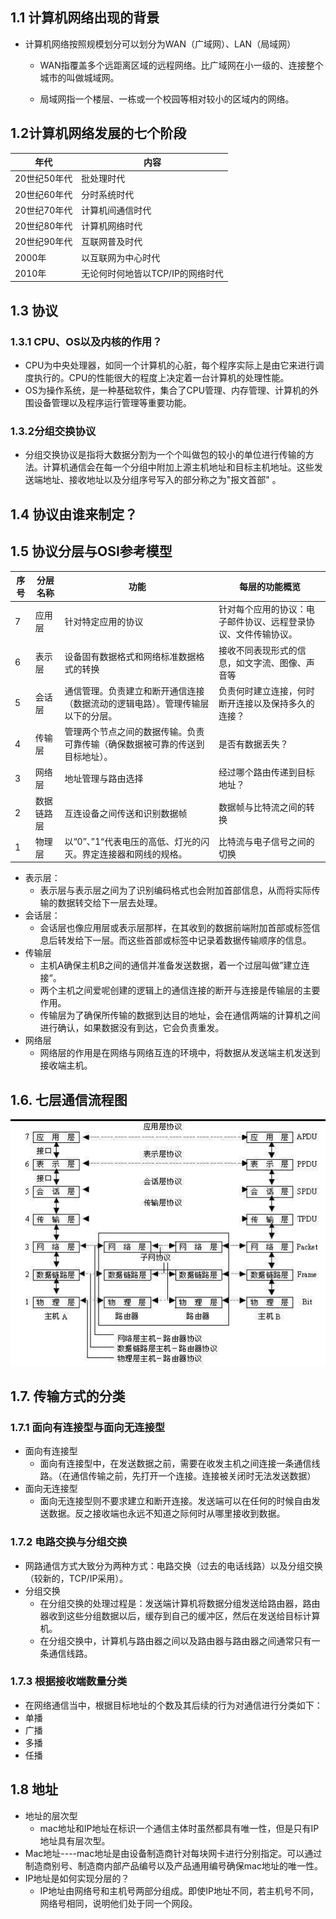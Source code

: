 ## 1.1	计算机网络出现的背景
* 计算机网络按照规模划分可以划分为WAN（广域网）、LAN（局域网）

  * WAN指覆盖多个远距离区域的远程网络。比广域网在小一级的、连接整个城市的叫做城域网。


  * 局域网指一个楼层、一栋或一个校园等相对较小的区域内的网络。

## 1.2计算机网络发展的七个阶段

| 年代       | 内容                  |
| -------- | ------------------- |
| 20世纪50年代 | 批处理时代               |
| 20世纪60年代 | 分时系统时代              |
| 20世纪70年代 | 计算机间通信时代            |
| 20世纪80年代 | 计算机网络时代             |
| 20世纪90年代 | 互联网普及时代             |
| 2000年    | 以互联网为中心时代           |
| 2010年    | 无论何时何地皆以TCP/IP的网络时代 |

## 1.3	协议
### 1.3.1	CPU、OS以及内核的作用？
*	CPU为中央处理器，如同一个计算机的心脏，每个程序实际上是由它来进行调度执行的。CPU的性能很大的程度上决定着一台计算机的处理性能。
  * OS为操作系统，是一种基础软件，集合了CPU管理、内存管理、计算机的外围设备管理以及程序运行管理等重要功能。
### 1.3.2分组交换协议
* 分组交换协议是指将大数据分割为一个个叫做包的较小的单位进行传输的方法。计算机通信会在每一个分组中附加上源主机地址和目标主机地址。这些发送端地址、接收地址以及分组序号写入的部分称之为"报文首部" 。

## 1.4 协议由谁来制定？
## 1.5	协议分层与OSI参考模型

| 序号   | 分层名称  | 功能                                      | 每层的功能概览                         |
| ---- | ----- | --------------------------------------- | ------------------------------- |
| 7    | 应用层   | 针对特定应用的协议                               | 针对每个应用的协议：电子邮件协议、远程登录协议、文件传输协议。 |
| 6    | 表示层   | 设备固有数据格式和网络标准数据格式的转换                    | 接收不同表现形式的信息，如文字流、图像、声音等         |
| 5    | 会话层   | 通信管理。负责建立和断开通信连接（数据流动的逻辑电路）。管理传输层以下的分层。 | 负责何时建立连接，何时断开连接以及保持多久的连接？       |
| 4    | 传输层   | 管理两个节点之间的数据传输。负责可靠传输（确保数据被可靠的传送到目标地址）。  | 是否有数据丢失？                        |
| 3    | 网络层   | 地址管理与路由选择                               | 经过哪个路由传递到目标地址？                  |
| 2    | 数据链路层 | 互连设备之间传送和识别数据帧                          | 数据帧与比特流之间的转换                    |
| 1    | 物理层   | 以“0”、”1“代表电压的高低、灯光的闪灭。界定连接器和网线的规格。      | 比特流与电子信号之间的切换                   |

* 表示层：
  * 表示层与表示层之间为了识别编码格式也会附加首部信息，从而将实际传输的数据转交给下一层去处理。
* 会话层：
  * 会话层也像应用层或表示层那样，在其收到的数据前端附加首部或标签信息后转发给下一层。而这些首部或标签中记录着数据传输顺序的信息。
* 传输层
  * 主机A确保主机B之间的通信并准备发送数据，着一个过层叫做”建立连接“。
  * 两个主机之间爱呢创建的逻辑上的通信连接的断开与连接是传输层的主要作用。
  * 传输层为了确保所传输的数据到达目的地址，会在通信两端的计算机之间进行确认，如果数据没有到达，它会负责重发。
* 网络层
  * 网络层的作用是在网络与网络互连的环境中，将数据从发送端主机发送到接收端主机。

## 1.6.  七层通信流程图

![](../img/network_ceng.png)

## 1.7. 传输方式的分类

### 1.7.1 面向有连接型与面向无连接型

* 面向有连接型
  * 面向有连接型中，在发送数据之前，需要在收发主机之间连接一条通信线路。（在通信传输之前，先打开一个连接。连接被关闭时无法发送数据）
* 面向无连接型
  * 面向无连接型则不要求建立和断开连接。发送端可以在任何的时候自由发送数据。反之接收端也永远不知道之际何时从哪里接收到数据。

### 1.7.2 电路交换与分组交换

* 网路通信方式大致分为两种方式：电路交换（过去的电话线路）以及分组交换（较新的，TCP/IP采用）。
* 分组交换
  * 在分组交换的处理过程是：发送端计算机将数据分组发送给路由器，路由器收到这些分组数据以后，缓存到自己的缓冲区，然后在发送给目标计算机。
  * 在分组交换中，计算机与路由器之间以及路由器与路由器之间通常只有一条通信线路。

### 1.7.3 根据接收端数量分类

* 在网络通信当中，根据目标地址的个数及其后续的行为对通信进行分类如下：
* 单播
* 广播
* 多播
* 任播




## 1.8 地址

* 地址的层次型
  * mac地址和IP地址在标识一个通信主体时虽然都具有唯一性，但是只有IP地址具有层次型。
* Mac地址----mac地址是由设备制造商针对每块网卡进行分别指定。可以通过制造商别号、制造商内部产品编号以及产品通用编号确保mac地址的唯一性。
* IP地址是如何实现分层的？
  * IP地址由网络号和主机号两部分组成。即使IP地址不同，若主机号不同，网络号相同，说明他们处于同一个网段。





